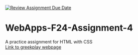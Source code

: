 [![Review Assignment Due Date](https://classroom.github.com/assets/deadline-readme-button-22041afd0340ce965d47ae6ef1cefeee28c7c493a6346c4f15d667ab976d596c.svg)](https://classroom.github.com/a/YNXypkor)
# WebApps-F24-Assignment-4
A practice assignment for HTML with CSS <br>
[Link to greekplay webpage](https://44-563-webapps-f24.github.io/44563-webapps-f24-assignment4-Veera573026/greekplay.html)
